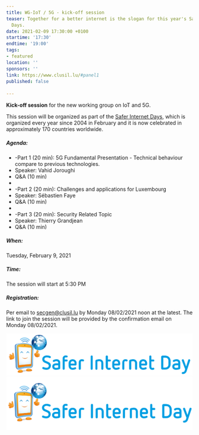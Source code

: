 ```yaml
---
title: WG-IoT / 5G - kick-off session
teaser: Together for a better internet is the slogan for this year's Safer Internet
  Days.
date: 2021-02-09 17:30:00 +0100
startime: '17:30'
endtime: '19:00'
tags:
- featured
location: ''
sponsors: ''
link: https://www.clusil.lu/#panel1
published: false

---
```

**Kick-off session** for the new working group on IoT and 5G.

This session will be organized as part of the [Safer Internet Days](https://www.saferinternetday.org/), which is organized every year since 2004 in February and it is now celebrated in approximately 170 countries worldwide.

##### Agenda:

* -Part 1 (20 min): 5G Fundamental Presentation - Technical behaviour compare to previous technologies.
* Speaker: Vahid Joroughi
* Q&A (10 min)
* 
* -Part 2 (20 min): Challenges and applications for Luxembourg
* Speaker: Sébastien Faye
* Q&A (10 min)
* 
* -Part 3 (20 min): Security Related Topic
* Speaker: Thierry Grandjean
* Q&A (10 min)

##### When:

Tuesday, February 9, 2021

##### Time:

The session will start at 5:30 PM

##### Registration:

Per email to [secgen@clusil.lu](mailto:secgen@clusil.lu) by Monday 08/02/2021 noon at the latest. The link to join the session will be provided by the confirmation email on Monday 08/02/2021.

![](/assets/img/logo-sid2021.svg)![](/assets/img/screenshot-2021-01-20-at-09-02-53.png)